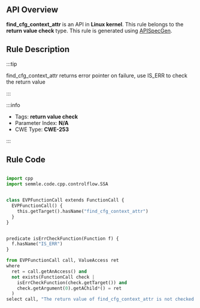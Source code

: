 ---
---


## API Overview
**find_cfg_context_attr** is an API in **Linux kernel**. This rule belongs to the **return value check** type. This rule is generated using [APISpecGen](../../tools/APISpecGen).
## Rule Description

:::tip

find_cfg_context_attr returns error pointer on failure, use IS_ERR to check the return value

:::

:::info

- Tags: **return value check**
- Parameter Index: **N/A**
- CWE Type: **CWE-253**

:::

## Rule Code
```python

import cpp
import semmle.code.cpp.controlflow.SSA


class EVPFunctionCall extends FunctionCall {
  EVPFunctionCall() {
    this.getTarget().hasName("find_cfg_context_attr")
  }
}


predicate isErrCheckFunction(Function f) {
  f.hasName("IS_ERR") 
}

from EVPFunctionCall call, ValueAccess ret
where
  ret = call.getAnAccess() and
  not exists(FunctionCall check |
    isErrCheckFunction(check.getTarget()) and
    check.getArgument(0).getAChild*() = ret
  )
select call, "The return value of find_cfg_context_attr is not checked with IS_ERR."
    
```